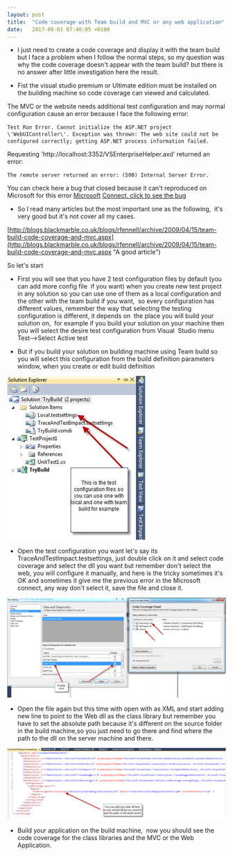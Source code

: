 ```yaml
---
layout: post
title:  "Code coverage with Team build and MVC or any web application"
date:   2017-08-01 07:40:05 +0100
---
```


- I just need to create a code coverage and display it with the team build but I face a problem when I follow the normal steps, so my question was why the code coverage doesn\'t appear with the team build? but there is no answer after little investigation here the result.
  
-  Fist the visual studio premium or Ultimate edition must be installed on the building machine so code coverage can viewed and calculated.

The MVC or the website needs additional test configuration and may normal configuration cause an error because I face the following error:

```
Test Run Error. Cannot initialize the ASP.NET project \'WebUIController\'. Exception was thrown: The web site could not be configured correctly; getting ASP.NET process information failed.

```
Requesting \'http://localhost:3352/VSEnterpriseHelper.axd\' returned an
error: 

```
The remote server returned an error: (500) Internal Server Error.

```
You can check here a bug that closed because it can\'t reproduced on Microsoft for this error
[Microsoft](https://connect.microsoft.com/VisualStudio/feedback/details/531946/test-run-and-team-build-fails-although-all-test-passed?wa=wsignin1.0 "The bug")
[Connect, click to see the bug](https://connect.microsoft.com/VisualStudio/feedback/details/531946/test-run-and-team-build-fails-although-all-test-passed?wa=wsignin1.0 "The bug")

-  So I read many articles but the most important one as the following,  it\'s very good but it\'s not cover all my cases.

[http://blogs.blackmarble.co.uk/blogs/rfennell/archive/2009/04/15/team-build-code-coverage-and-mvc.aspx](http://blogs.blackmarble.co.uk/blogs/rfennell/archive/2009/04/15/team-build-code-coverage-and-mvc.aspx "A good article")

So let\'s start

-   First you will see that you have 2 test configuration files by
    default (you can add more config file  if you want) when you create
    new test project in any solution so you can use one of them as a
    local configuration and the other with the team build if you want, 
    so every configuration has different values, remember the way that
    selecting the testing configuration is different, it depends on  the
    place you will build your solution on,  for example if you build
    your solution on your machine then you will select the desire test
    configuration from Visual  Studio menu Test\--\>Select Active test

<!-- -->

-   But if you build your solution on building machine using Team build
    so you will select this configuration from the build definition
    parameters window, when you create or edit build definition

[![Test Configuration in the solution](/assets/images/2017/08/Test-configuration-files.jpg)](/assets/images/2017/08/Test-configuration-files.jpg)

- Open the test configuration you want let\'s say its TraceAndTestImpact.testsettings, just double click on it and select code coverage and select the dll you want but remember don\'t select the web, you will configure it manually, and here is the tricky sometimes it\'s OK and sometimes it give me the previous error in the Microsoft connect, any way don\'t select it, save the file and close it.

[![Select code coverage](/assets/images/2017/08/Set-code-coverage.png)](/assets/images/2017/08/Set-code-coverage.png)

- Open the file again but this time with open with as XML and start adding new line to point to the Web dll as the class library but remember you have to set the absolute path because it\'s different on the source folder in the build machine,so you just need to go there and find where the path to the dll on the server machine and there.

[![Test Configuration in XMl](/assets/images/2017/08/Test-configuration-with-XML-viewer.png)](/assets/images/2017/08/Test-configuration-with-XML-viewer.png)


- Build your application on the build machine,  now you should see the code coverage for the class libraries and the MVC or the Web Application.
